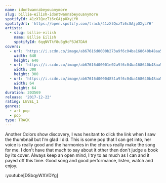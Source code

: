 ```yaml
---
name: idontwannabeyouanymore
slug: billie-eilish-idontwannabeyouanymore
spotifyId: 41zXlQxzTi6cGAjpOXyLYH
spotifyUrl: 'https://open.spotify.com/track/41zXlQxzTi6cGAjpOXyLYH'
artists:
  - slug: billie-eilish
    name: Billie Eilish
    spotifyId: 6qqNVTkY8uBg9cP3Jd7DAH
covers:
  - url: 'https://i.scdn.co/image/ab67616d0000b273a9f6c04ba168640b48aa5795'
    width: 640
    height: 640
  - url: 'https://i.scdn.co/image/ab67616d00001e02a9f6c04ba168640b48aa5795'
    width: 300
    height: 300
  - url: 'https://i.scdn.co/image/ab67616d00004851a9f6c04ba168640b48aa5795'
    width: 64
    height: 64
duration: 203569
release: '2017-12-22'
rating: LEVEL_1
genres:
  - art pop
  - pop
type: TRACK
---
```

Another Colors show discovery, I was hesitant to click the link when I saw the thumbnail
but I'm glad I did. This is some pop that I can get into, her voice is really good and the
harmonies in the chorus really make the song for me. I don't have that much to say about it
other then don't judge a book by its cover. Always keep an open mind, I try to as much as
I can and it payed off this time. Good song and good performance, listen, watch and enjoy.

:youtube[DSbqyWXVDYg]

